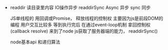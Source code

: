 - readdir
  读目录里内容 IO操作异步
  readdirSync Async 异步 sync 同步

  JS单线程的 用回调或Promise， 释放线程的控制权
  主要因为js是前段DOM的编程 用户交互比较多
  等到执行完后 在通过event-loop机制
  拿回控制权(callback resolve)
  来到了node js获取了服务器端的能力，
  readdirSync()

  node基本api 和递归算法